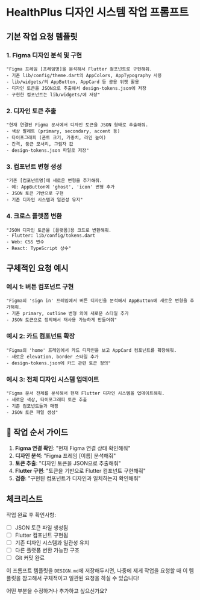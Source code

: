 # HealthPlus 디자인 시스템 작업 프롬프트

##  기본 작업 요청 템플릿

### 1. Figma 디자인 분석 및 구현
```
"Figma 프레임 [프레임명]을 분석해서 Flutter 컴포넌트로 구현해줘.
- 기존 lib/config/theme.dart의 AppColors, AppTypography 사용
- lib/widgets/의 AppButton, AppCard 등 공용 위젯 활용
- 디자인 토큰을 JSON으로 추출해서 design-tokens.json에 저장
- 구현한 컴포넌트는 lib/widgets/에 저장"
```

### 2. 디자인 토큰 추출
```
"현재 연결된 Figma 문서에서 디자인 토큰을 JSON 형태로 추출해줘.
- 색상 팔레트 (primary, secondary, accent 등)
- 타이포그래피 (폰트 크기, 가중치, 라인 높이)
- 간격, 둥근 모서리, 그림자 값
- design-tokens.json 파일로 저장"
```

### 3. 컴포넌트 변형 생성
```
"기존 [컴포넌트명]에 새로운 변형을 추가해줘.
- 예: AppButton에 'ghost', 'icon' 변형 추가
- JSON 토큰 기반으로 구현
- 기존 디자인 시스템과 일관성 유지"
```

### 4. 크로스 플랫폼 변환
```
"JSON 디자인 토큰을 [플랫폼]용 코드로 변환해줘.
- Flutter: lib/config/tokens.dart
- Web: CSS 변수
- React: TypeScript 상수"
```

##  구체적인 요청 예시

### 예시 1: 버튼 컴포넌트 구현
```
"Figma의 'sign in' 프레임에서 버튼 디자인을 분석해서 AppButton에 새로운 변형을 추가해줘.
- 기존 primary, outline 변형 외에 새로운 스타일 추가
- JSON 토큰으로 정의해서 재사용 가능하게 만들어줘"
```

### 예시 2: 카드 컴포넌트 확장
```
"Figma의 'home' 프레임에서 카드 디자인을 보고 AppCard 컴포넌트를 확장해줘.
- 새로운 elevation, border 스타일 추가
- design-tokens.json에 카드 관련 토큰 정의"
```

### 예시 3: 전체 디자인 시스템 업데이트
```
"Figma 문서 전체를 분석해서 현재 Flutter 디자인 시스템을 업데이트해줘.
- 새로운 색상, 타이포그래피 토큰 추출
- 기존 컴포넌트들과 매핑
- JSON 토큰 파일 생성"
```

## 🔧 작업 순서 가이드

1. **Figma 연결 확인**: "현재 Figma 연결 상태 확인해줘"
2. **디자인 분석**: "Figma 프레임 [이름] 분석해줘"
3. **토큰 추출**: "디자인 토큰을 JSON으로 추출해줘"
4. **Flutter 구현**: "토큰을 기반으로 Flutter 컴포넌트 구현해줘"
5. **검증**: "구현된 컴포넌트가 디자인과 일치하는지 확인해줘"

##  체크리스트

작업 완료 후 확인사항:
- [ ] JSON 토큰 파일 생성됨
- [ ] Flutter 컴포넌트 구현됨
- [ ] 기존 디자인 시스템과 일관성 유지
- [ ] 다른 플랫폼 변환 가능한 구조
- [ ] Git 커밋 완료

이 프롬프트 템플릿을 `DESIGN.md`에 저장해두시면, 나중에 제게 작업을 요청할 때 이 템플릿을 참고해서 구체적이고 일관된 요청을 하실 수 있습니다!

어떤 부분을 수정하거나 추가하고 싶으신가요?
